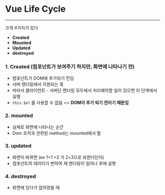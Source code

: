 # Vue Life Cycle

---

크게 4가지가 있다

- **Created**
- **Mounted**
- **Updated**
- **destroyed**

### 

### 1. Created (컴포넌트가 보여주기 하지만, 화면에 나타나기 전)

- 컴포넌트가 DOM에 추가되기 전임
- 서버 렌더링에서 지원되는 훅
- 따라서 클라이언트 - 서버단 렌더링 모두에서 처리해야할 일이 있으면 이 단계에서 실행
- `this.$el` 를 사용할 수 없음 => **DOM이 추가 되기 전이기 때문임**



### 2. mounted

- 실제로 화면에 나타나는 순간
- Dom 조작과 관련된 method는 mounted에서 함



### 3. updated

- 화면이 바뀌면 (ex 1+1 =2 가 2+3으로 바뀐다던지)
- 컴포넌트의 데이터가 변하여 재 렌더링이 일어나 후에 실행



### 4. destroyed

- 화면에 있다가 없어졌을 때